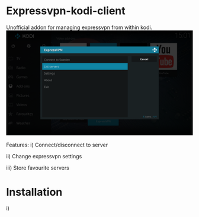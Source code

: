 # Expressvpn-kodi-client
Unofficial addon for managing expressvpn from within kodi.
![Screenshot](resources/images/expressvpn_scrot.png)

Features:
i) Connect/disconnect to server

ii) Change expressvpn settings

iii) Store favourite servers

# Installation
i) 
